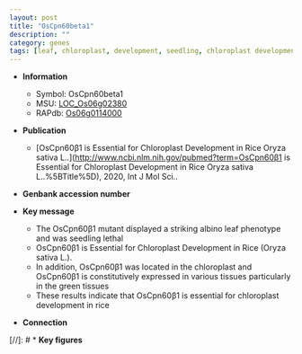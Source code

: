 ```yaml
---
layout: post
title: "OsCpn60beta1"
description: ""
category: genes
tags: [leaf, chloroplast, development, seedling, chloroplast development]
---
```


* **Information**  
    + Symbol: OsCpn60beta1  
    + MSU: [LOC_Os06g02380](http://rice.uga.edu/cgi-bin/ORF_infopage.cgi?orf=LOC_Os06g02380)  
    + RAPdb: [Os06g0114000](http://rapdb.dna.affrc.go.jp/viewer/gbrowse_details/irgsp1?name=Os06g0114000)  

* **Publication**  
    + [OsCpn60β1 is Essential for Chloroplast Development in Rice Oryza sativa L..](http://www.ncbi.nlm.nih.gov/pubmed?term=OsCpn60β1 is Essential for Chloroplast Development in Rice Oryza sativa L..%5BTitle%5D), 2020, Int J Mol Sci..

* **Genbank accession number**  

* **Key message**  
    + The OsCpn60β1 mutant displayed a striking albino leaf phenotype and was seedling lethal
    + OsCpn60β1 is Essential for Chloroplast Development in Rice (Oryza sativa L.).
    + In addition, OsCpn60β1 was located in the chloroplast and OsCpn60β1 is constitutively expressed in various tissues particularly in the green tissues
    + These results indicate that OsCpn60β1 is essential for chloroplast development in rice

* **Connection**  

[//]: # * **Key figures**  


